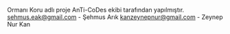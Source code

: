 Ormanı Koru adlı proje AnTi-CoDes ekibi tarafından yapılmıştır.
sehmus.eak@gmail.com - Şehmus Arık
kanzeynepnur@gmail.com - Zeynep Nur Kan
